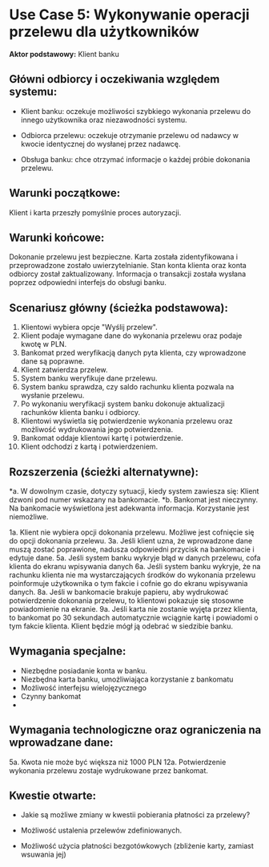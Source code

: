 Use Case 5: Wykonywanie operacji przelewu dla użytkowników
=====================

**Aktor podstawowy:** Klient banku


Główni odbiorcy i oczekiwania względem systemu:
-----------------------------------------------

- Klient banku: oczekuje możliwości szybkiego wykonania przelewu do innego użytkownika oraz niezawodności systemu.

- Odbiorca przelewu: oczekuje otrzymanie przelewu od nadawcy w kwocie identycznej do wysłanej przez nadawcę.

- Obsługa banku: chce otrzymać informacje o każdej próbie dokonania przelewu.

Warunki początkowe:
----------------

Klient i karta przeszły pomyślnie proces autoryzacji.


Warunki końcowe:
----------------

Dokonanie przelewu jest bezpieczne. Karta została zidentyfikowana i przeprowadzone zostało uwierzytelnianie. Stan konta klienta oraz konta odbiorcy został zaktualizowany. Informacja o transakcji została wysłana poprzez odpowiedni interfejs do obsługi banku.

Scenariusz główny (ścieżka podstawowa):
---------------------------------------

1. Klientowi wybiera opcje "Wyślij przelew".
2. Klient podaje wymagane dane do wykonania przelewu oraz podaje kwotę w PLN.
3. Bankomat przed weryfikacją danych pyta klienta, czy wprowadzone dane są poprawne.
4. Klient zatwierdza przelew.
5. System banku weryfikuje dane przelewu.
6. System banku sprawdza, czy saldo rachunku klienta pozwala na wysłanie przelewu.
7. Po wykonaniu weryfikacji system banku dokonuje aktualizacji rachunków klienta banku i odbiorcy.
8. Klientowi wyświetla się potwierdzenie wykonania przelewu oraz możliwość wydrukowania jego potwierdzenia.
9. Bankomat oddaje klientowi kartę i potwierdzenie.
10. Klient odchodzi z kartą i potwierdzeniem.



Rozszerzenia (ścieżki alternatywne):
------------------------------------

*a. W dowolnym czasie, dotyczy sytuacji, kiedy system zawiesza się:
Klient dzwoni pod numer wskazany na bankomacie.
*b. Bankomat jest nieczynny. Na bankomacie wyświetlona jest adekwanta informacja. Korzystanie jest niemożliwe.
 
 1a. Klient nie wybiera opcji dokonania przelewu. Możliwe jest cofnięcie się do opcji dokonania przelewu.
 3a. Jeśli klient uzna, że wprowadzone dane muszą zostać poprawione, nadusza odpowiedni przycisk na bankomacie i edytuje dane.
 5a. Jeśli system banku wykryje błąd w danych przelewu, cofa klienta do ekranu wpisywania danych
 6a. Jeśli system banku wykryje, że na rachunku klienta nie ma wystarczających środków do wykonania przelewu poinformuje użytkownika o tym fakcie i cofnie go do ekranu wpisywania danych.
 8a. Jeśli w bankomacie brakuje papieru, aby wydrukować potwierdzenie dokonania przelewu, to klientowi pokazuje się stosowne powiadomienie na ekranie.
 9a. Jeśli karta nie zostanie wyjęta przez klienta, to bankomat po 30 sekundach automatycznie wciągnie kartę i powiadomi o tym fakcie klienta. Klient będzie mógł ją odebrać w siedzibie banku.

Wymagania specjalne:
--------------------

-   Niezbędne posiadanie konta w banku.
-   Niezbędna karta banku, umożliwiająca korzystanie z bankomatu
-   Możliwość interfejsu wielojęzycznego
-   Czynny bankomat
-   

Wymagania technologiczne oraz ograniczenia na wprowadzane dane:
--------------------------------------------------------------
5a. Kwota nie może być większa niż 1000 PLN
12a. Potwierdzenie wykonania przelewu zostaje wydrukowane przez bankomat.

Kwestie otwarte:
----------------

- Jakie są możliwe zmiany w kwestii pobierania płatności za przelewy?

- Możliwość ustalenia przelewów zdefiniowanych.

- Możliwość użycia płatności bezgotówkowych (zbliżenie karty, zamiast wsuwania jej)
